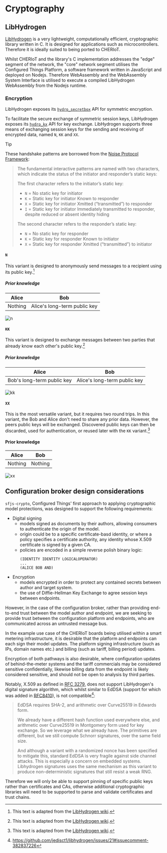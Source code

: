 # Cryptography

## LibHydrogen

[LibHydrogen](https://github.com/jedisct1/libhydrogen) is a very lightweight, computationally efficient, cryptographic library written in C. It is designed for applications such as microcontrollers. Therefore it is ideally suited to being ported to CHERIoT. 

Whilst CHERIoT and the library's C implementation addresses the "edge" segment of the network, the "core" network segment utilises the Configured Things Platform, a software framework written in JavaScript and deployed on Nodejs. Therefore WebAssembly and the WebAssembly System Interface is utilised to execute a compiled LibHydrogen WebAssembly from the Nodejs runtime.

### Encryption

LibHydrogen exposes its [`hydro_secretbox`](https://github.com/jedisct1/libhydrogen/wiki/Secret-key-encryption) API for symmetric encryption.

To facilitate the secure exchange of symmetric session keys, LibHydrogen exposes its [`hydro_kx`](https://github.com/jedisct1/libhydrogen/wiki/Key-exchange) API for key exchange. LibHydrogen supports three means of exchanging session keys for the sending and receiving of encrypted data, named `N`, `KK` and `XX`.

> [!TIP]
> These handshake patterns are borrowed from the [Noise Protocol Framework](https://noiseprotocol.org):
>
>> The fundamental interactive patterns are named with two characters, which indicate the status of the initiator and responder’s static keys:
>>
>>The first character refers to the initiator’s static key:
>> - `N` = No static key for initiator
>> - `K` = Static key for initiator Known to responder
>> - `X` = Static key for initiator Xmitted (“transmitted”) to responder
>> - `I` = Static key for initiator Immediately transmitted to responder, despite reduced or absent identity hiding
>>
>> The second character refers to the responder’s static key:
>> - `N` = No static key for responder
>> - `K` = Static key for responder Known to initiator
>> - `X` = Static key for responder Xmitted (“transmitted”) to initiator

#### `N`

This variant is designed to anonymously send messages to a recipient using its public key.[^libhydrogenwiki]

##### Prior knowledge 
| Alice | Bob |
| - | - |
| Nothing | Alice's long-term public key |


![n](../../../build/documentation/puml/crypt/kx_n.svg)

#### `KK`

This variant is designed to exchange messages between two parties that already know each other's public key.[^libhydrogenwiki]

##### Prior knowledge 
| Alice | Bob |
| - | - |
| Bob's long-term public key | Alice's long-term public key |


![kk](../../../build/documentation/puml/crypt/kx_kk.svg)

#### `XX`

This is the most versatile variant, but it requires two round trips. In this variant, the Bob and Alice don't need to share any prior data. However, the peers public keys will be exchanged. Discovered public keys can then be discarded, used for authentication, or reused later with the `KK` variant.[^libhydrogenwiki]

#### Prior knowledge 
| Alice | Bob |
| - | - |
| Nothing | Nothing |


![xx](../../../build/documentation/puml/crypt/kx_xx.svg)

[^libhydrogenwiki]: This text is adapted from the [LibHydrogen wiki](https://github.com/jedisct1/libhydrogen/wiki).

## Configuration broker design considerations

`sfjs-crypto`, Configured Things' first approach to applying cryptographic model protections, was designed to support the following requirements:

- Digital signing
    - models signed as documents by their authors, allowing consumers to authenticate the origin of the model.
    - origin could be to a specific certificate-basd identity, or where a policy specifies a certificate authority, any identity whose X.509 certificate is signed by a given CA.
    - policies are encoded in a simple reverse polish binary logic: 
        ```
        (IDENTITY IDENTITY LOGICALOPERATOR)
        ...
        (ALICE BOB AND)
        ```
- Encryption
    - models encrypted in order to protect any contained secrets between author and target system.
    - the use of Diffie-Hellman Key Exchange to agree session keys between endpoints.

However, in the case of the configuration broker, rather than providing end-to-end trust between the model author and endpoint, we are seeking to provide trust between the configuration platform and endpoints, who are communicated across an untrusted message bus.

In the example use case of the CHERIoT boards being utilised within a smart metering infrastructure, it is desirable that the platform and endpoints can each sign their model updates. The platform signing infrastructure (such as IPs, domain names etc.) and billing (such as tariff, billing period) updates. 

Encryption of both pathways is also desirable, where configuration updates of behind-the-meter systems and the tariff commercials may be considered sensitive confidentially, likewise billing data from the endpoint is likely considered sensitive, and should not be open to analysis by third parties.

Notably, X.509 as defined in [RFC 3279](https://datatracker.ietf.org/doc/html/rfc3279), does not support LibHydrogen's digital signature algorithm, which whilst similar to EdDSA (support for which was added in [RFC8410](https://datatracker.ietf.org/doc/html/rfc8410)), is not compatible[^EdDSA]:

>EdDSA requires SHA-2, and arithmetic over Curve25519 in Edwards form.
>
>We already have a different hash function used everywhere else, and arithmetic over Curve25519 in Montgomery form used for key exchange. So we leverage what we already have. The primitives are different, but we still compute Schnorr signatures, over the same field size.
>
>And although a variant with a randomized nonce has been specified to mitigate this, standard EdDSA is very fragile against side channel attacks. This is especially a concern on embedded systems. Libhydrogen signatures uses the same mechanism as this variant to produce non-deterministic signatures that still resist a weak RNG.

[^EdDSA]: https://github.com/jedisct1/libhydrogen/issues/21#issuecomment-382837226

Therefore we will only be able to support pinning of specific public keys rather than certificates and CAs, otherwise additional cryptographic libraries will need to be supported to parse and validate certificates and trust chains.